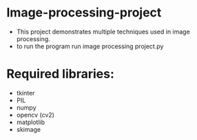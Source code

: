 # Image-processing-project
  - This project demonstrates multiple techniques used in image processing.
  - to run the program run image processing project.py
  
# Required libraries:
  - tkinter
  - PIL
  - numpy
  - opencv (cv2)
  - matplotlib
  - skimage
